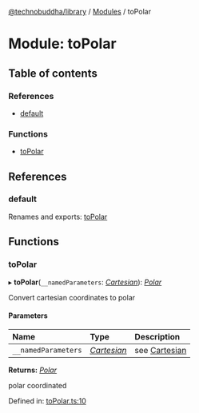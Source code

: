 [@technobuddha/library](../../README.md) / [Modules](../Modules.md) / toPolar

# Module: toPolar

## Table of contents

### References

- [default](topolar.md#default)

### Functions

- [toPolar](topolar.md#topolar)

## References

### default

Renames and exports: [toPolar](topolar.md#topolar)

## Functions

### toPolar

▸ **toPolar**(`__namedParameters`: [*Cartesian*](coordinates.md#cartesian)): [*Polar*](coordinates.md#polar)

Convert cartesian coordinates to polar

#### Parameters

| Name | Type | Description |
| :------ | :------ | :------ |
| `__namedParameters` | [*Cartesian*](coordinates.md#cartesian) | see [Cartesian](coordinates.md#cartesian) |

**Returns:** [*Polar*](coordinates.md#polar)

polar coordinated

Defined in: [toPolar.ts:10](../../src/toPolar.ts#L10)
